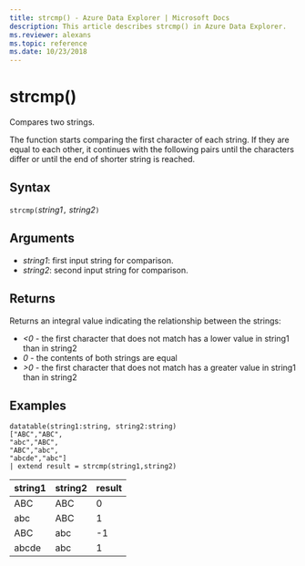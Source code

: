 ```yaml
---
title: strcmp() - Azure Data Explorer | Microsoft Docs
description: This article describes strcmp() in Azure Data Explorer.
ms.reviewer: alexans
ms.topic: reference
ms.date: 10/23/2018
---
```

# strcmp()

Compares two strings.

The function starts comparing the first character of each string. If they are equal to each other, it continues with the following pairs until the characters differ or until the end of shorter string is reached.

## Syntax

`strcmp(`*string1*`,` *string2*`)` 

## Arguments

* *string1*: first input string for comparison. 
* *string2*: second input string for comparison.

## Returns

Returns an integral value indicating the relationship between the strings:
* *<0* - the first character that does not match has a lower value in string1 than in string2
* *0* - the contents of both strings are equal
* *>0* - the first character that does not match has a greater value in string1 than in string2

## Examples

```
datatable(string1:string, string2:string)
["ABC","ABC",
"abc","ABC",
"ABC","abc",
"abcde","abc"]
| extend result = strcmp(string1,string2)
```

|string1|string2|result|
|---|---|---|
|ABC|ABC|0|
|abc|ABC|1|
|ABC|abc|-1|
|abcde|abc|1|